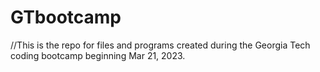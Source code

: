 # GTbootcamp
 //This is the repo for files and programs created during the Georgia Tech coding bootcamp beginning Mar 21, 2023.
